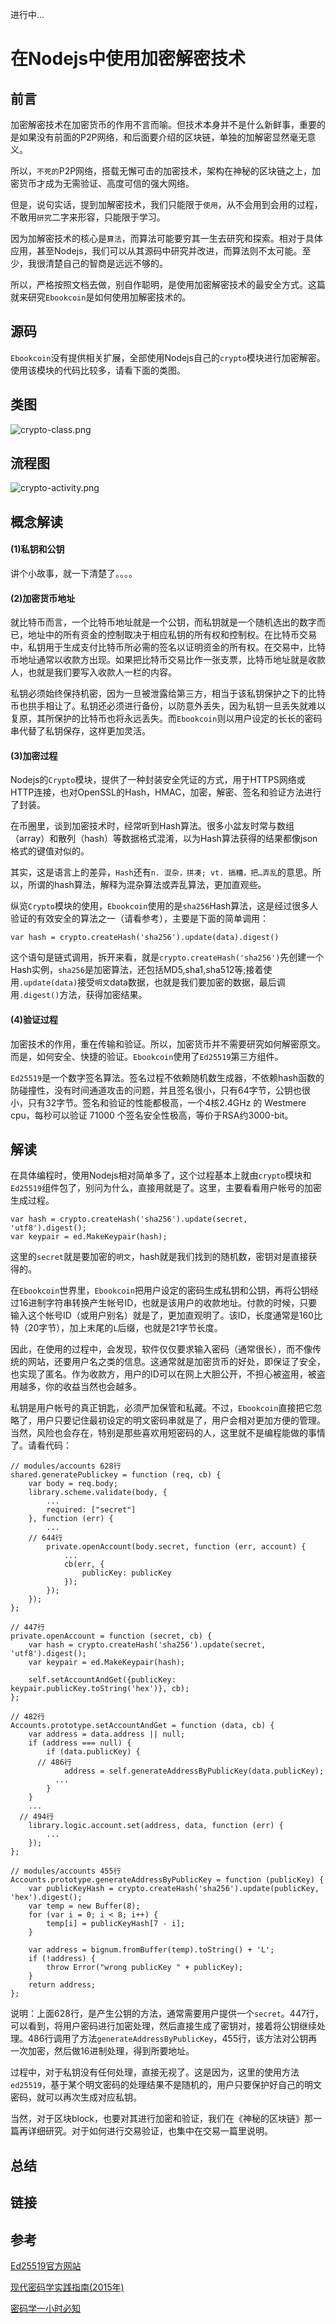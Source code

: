 进行中...

# 在Nodejs中使用加密解密技术


## 前言

加密解密技术在加密货币的作用不言而喻。但技术本身并不是什么新鲜事，重要的是如果没有前面的P2P网络，和后面要介绍的区块链，单独的加解密显然毫无意义。

所以，`不死的`P2P网络，搭载无懈可击的加密技术，架构在神秘的区块链之上，加密货币才成为无需验证、高度可信的强大网络。

但是，说句实话，提到加解密技术，我们只能限于`使用`，从不会用到会用的过程，不敢用`研究`二字来形容，只能限于学习。

因为加解密技术的核心是`算法`，而算法可能要穷其一生去研究和探索。相对于具体应用，甚至Nodejs，我们可以从其源码中研究并改进，而算法则不太可能。至少，我很清楚自己的智商是远远不够的。

所以，严格按照文档去做，别自作聪明，是使用加密解密技术的最安全方式。这篇就来研究`Ebookcoin`是如何使用加解密技术的。

## 源码

`Ebookcoin`没有提供相关扩展，全部使用Nodejs自己的`crypto`模块进行加密解密。使用该模块的代码比较多，请看下面的类图。

## 类图

![crypto-class.png][]

## 流程图

![crypto-activity.png][]

## 概念解读


#### (1)私钥和公钥

讲个小故事，就一下清楚了。。。。

#### (2)加密货币地址

就比特币而言，⼀个⽐特币地址就是一个公钥，而私钥就是⼀个随机选出的数字⽽已，地址中的所有资⾦的控制取决于相应私钥的所有权和控制权。在⽐特币交易中，私钥⽤于⽣成⽀付⽐特币所必需的签名以证明资⾦的所有权。在交易中，⽐特币地址通常以收款⽅出现。如果把⽐特币交易⽐作⼀张⽀票，⽐特币地址就是收款⼈，也就是我们要写⼊收款⼈⼀栏的内容。

私钥必须始终保持机密，因为⼀旦被泄露给第三⽅，相当于该私钥保护之下的⽐特币也拱⼿相让了。私钥还必须进⾏备份，以防意外丢失，因为私钥⼀旦丢失就难以复原，其所保护的⽐特币也将永远丢失。而`Ebookcoin`则以用户设定的长长的密码串代替了私钥保存，这样更加灵活。

#### (3)加密过程

Nodejs的`Crypto`模块，提供了一种封装安全凭证的方式，用于HTTPS网络或HTTP连接，也对OpenSSL的Hash，HMAC，加密，解密、签名和验证方法进行了封装。

在币圈里，谈到加密技术时，经常听到Hash算法。很多小盆友时常与数组（array）和散列（hash）等数据格式混淆，以为Hash算法获得的结果都像json格式的键值对似的。

其实，这是语言上的差异，`Hash`还有`n. 混杂，拼凑; vt. 搞糟，把…弄乱`的意思。所以，所谓的hash算法，解释为混杂算法或弄乱算法，更加直观些。

纵览`Crypto`模块的使用，`Ebookcoin`使用的是`sha256`Hash算法，这是经过很多人验证的有效安全的算法之一（请看参考），主要是下面的简单调用：

```
var hash = crypto.createHash('sha256').update(data).digest()
```

这个语句是链式调用，拆开来看，就是`crypto.createHash('sha256')`先创建一个Hash实例，`sha256`是加密算法，还包括MD5,sha1,sha512等;接着使用`.update(data)`接受`明文`data数据，也就是我们要加密的数据，最后调用`.digest()`方法，获得加密结果。

#### (4)验证过程

加密技术的作用，重在传输和验证。所以，加密货币并不需要研究如何解密原文。而是，如何安全、快捷的验证。`Ebookcoin`使用了`Ed25519`第三方组件。

`Ed25519`是一个数字签名算法。签名过程不依赖随机数生成器，不依赖hash函数的防碰撞性，没有时间通道攻击的问题，并且签名很小，只有64字节，公钥也很小，只有32字节。签名和验证的性能都极高，一个4核2.4GHz 的 Westmere cpu，每秒可以验证 71000 个签名安全性极高，等价于RSA约3000-bit。

## 解读

在具体编程时，使用Nodejs相对简单多了，这个过程基本上就由`crypto`模块和`Ed25519`组件包了，别问为什么，直接用就是了。这里，主要看看用户帐号的加密生成过程。

```
var hash = crypto.createHash('sha256').update(secret, 'utf8').digest();
var keypair = ed.MakeKeypair(hash);
```

这里的`secret`就是要加密的`明文`，hash就是我们找到的随机数，密钥对是直接获得的。


在`Ebookcoin`世界里，`Ebookcoin`把用户设定的密码生成私钥和公钥，再将公钥经过16进制字符串转换产生帐号ID，也就是该用户的收款地址。付款的时候，只要输入这个帐号ID（或用户别名）就是了，更加直观明了。该ID，长度通常是160⽐特（20字节），加上末尾的`L`后缀，也就是21字节长度。

因此，在使用的过程中，会发现，软件仅仅要求输入密码（通常很长），而不像传统的网站，还要用户名之类的信息。这通常就是加密货币的好处，即保证了安全，也实现了匿名。作为收款方，用户的ID可以在网上大胆公开，不担心被盗用，被盗用越多，你的收益当然也会越多。

私钥是用户帐号的真正钥匙，必须严加保管和私藏。不过，`Ebookcoin`直接把它忽略了，用户只要记住最初设定的明文密码串就是了，用户会相对更加方便的管理。当然，风险也会存在，特别是那些喜欢用短密码的人，这里就不是编程能做的事情了。请看代码：

```
// modules/accounts 628行
shared.generatePublickey = function (req, cb) {
	var body = req.body;
	library.scheme.validate(body, {
		...
		required: ["secret"]
	}, function (err) {
		...
    // 644行
		private.openAccount(body.secret, function (err, account) {
			...
			cb(err, {
				publicKey: publicKey
			});
		});
	});
};

// 447行
private.openAccount = function (secret, cb) {
	var hash = crypto.createHash('sha256').update(secret, 'utf8').digest();
	var keypair = ed.MakeKeypair(hash);

	self.setAccountAndGet({publicKey: keypair.publicKey.toString('hex')}, cb);
};

// 482行
Accounts.prototype.setAccountAndGet = function (data, cb) {
	var address = data.address || null;
	if (address === null) {
		if (data.publicKey) {
      // 486行
			address = self.generateAddressByPublicKey(data.publicKey);
		  ...
		}
	}
	...
  // 494行
	library.logic.account.set(address, data, function (err) {
		...
	});
};

// modules/accounts 455行
Accounts.prototype.generateAddressByPublicKey = function (publicKey) {
	var publicKeyHash = crypto.createHash('sha256').update(publicKey, 'hex').digest();
	var temp = new Buffer(8);
	for (var i = 0; i < 8; i++) {
		temp[i] = publicKeyHash[7 - i];
	}

	var address = bignum.fromBuffer(temp).toString() + 'L';
	if (!address) {
		throw Error("wrong publicKey " + publicKey);
	}
	return address;
};
```

说明：上面628行，是产生公钥的方法，通常需要用户提供一个`secret`。447行，可以看到，将用户密码进行加密处理，然后直接生成了密钥对，接着将公钥继续处理。486行调用了方法`generateAddressByPublicKey`，455行，该方法对公钥再一次加密，然后做16进制处理，得到所要地址。

过程中，对于私钥没有任何处理，直接无视了。这是因为，这里的使用方法`ed25519`，基于某个明文密码的处理结果不是随机的，用户只要保护好自己的明文密码，就可以再次生成对应私钥。

当然，对于区块block，也要对其进行加密和验证，我们在《神秘的区块链》那一篇再详细研究。对于如何进行交易验证，也集中在交易一篇里说明。

## 总结

## 链接

## 参考

[Ed25519官方网站](http://ed25519.cr.yp.to/)

[现代密码学实践指南(2015年)](http://blog.helong.info/blog/2015/06/05/modern-crypto/)

[密码学一小时必知](http://blog.helong.info/blog/2015/04/12/translate-Everything-you-need-to-know-about-cryptgraphy-in-1-hour/)

[crypto-class.png]: ../styles/images/modules/crypto/class.png
[crypto-activity.png]: ../styles/images/modules/crypto/activity.png
